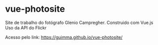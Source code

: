 # vue-photosite
Site de trabalho do fotógrafo Glenio Campregher.
Construido com Vue.js
Uso da API do Flickr

Acesso pelo link: https://guimma.github.io/vue-photosite/
